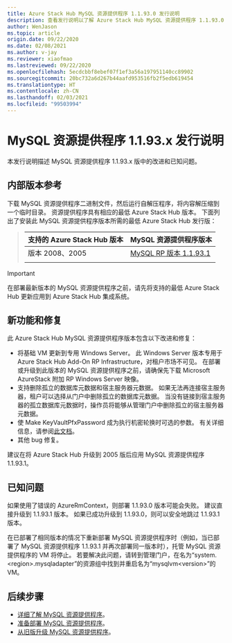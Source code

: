 ```yaml
---
title: Azure Stack Hub MySQL 资源提供程序 1.1.93.0 发行说明
description: 查看发行说明以了解 Azure Stack Hub MySQL 资源提供程序 1.1.93.0 更新中的新增功能。
author: WenJason
ms.topic: article
origin.date: 09/22/2020
ms.date: 02/08/2021
ms.author: v-jay
ms.reviewer: xiaofmao
ms.lastreviewed: 09/22/2020
ms.openlocfilehash: 5ecdcbbf8ebef07f1ef3a56a197951140cc89902
ms.sourcegitcommit: 20bc732a6d267b44aafd953516fb2f5edb619454
ms.translationtype: HT
ms.contentlocale: zh-CN
ms.lasthandoff: 02/03/2021
ms.locfileid: "99503994"
---
```

# <a name="mysql-resource-provider-1193x-release-notes"></a>MySQL 资源提供程序 1.1.93.x 发行说明

本发行说明描述 MySQL 资源提供程序 1.1.93.x 版中的改进和已知问题。

## <a name="build-reference"></a>内部版本参考
下载 MySQL 资源提供程序二进制文件，然后运行自解压程序，将内容解压缩到一个临时目录。 资源提供程序具有相应的最低 Azure Stack Hub 版本。 下面列出了安装此 MySQL 资源提供程序版本所需的最低 Azure Stack Hub 发行版：

> |支持的 Azure Stack Hub 版本|MySQL 资源提供程序版本|
> |-----|-----|
> |版本 2008、2005|[MySQL RP 版本 1.1.93.1](https://aka.ms/azshmysqlrp11931)|  
> |     |     |

> [!IMPORTANT]
> 在部署最新版本的 MySQL 资源提供程序之前，请先将支持的最低 Azure Stack Hub 更新应用到 Azure Stack Hub 集成系统。

## <a name="new-features-and-fixes"></a>新功能和修复

此 Azure Stack Hub MySQL 资源提供程序版本包含以下改进和修复：

- 将基础 VM 更新到专用 Windows Server。 此 Windows Server 版本专用于 Azure Stack Hub Add-On RP Infrastructure，对租户市场不可见。 在部署或升级到此版本的 MySQL 资源提供程序之前，请确保先下载 Microsoft AzureStack 附加 RP Windows Server 映像。
- 支持删除孤立的数据库元数据和宿主服务器元数据。 如果无法再连接宿主服务器，租户可以选择从门户中删除孤立的数据库元数据。 当没有链接到宿主服务器的孤立数据库元数据时，操作员将能够从管理门户中删除孤立的宿主服务器元数据。
- 使 Make KeyVaultPfxPassword 成为执行机密轮换时可选的参数。 有关详细信息，请参阅[此文档](azure-stack-sql-resource-provider-maintain.md#secrets-rotation)。
- 其他 bug 修复。

建议在将 Azure Stack Hub 升级到 2005 版后应用 MySQL 资源提供程序 1.1.93.1。

## <a name="known-issues"></a>已知问题
如果使用了错误的 AzureRmContext，则部署 1.1.93.0 版本可能会失败。 建议直接升级到 1.1.93.1 版本。 如果已成功升级到 1.1.93.0，则可以安全地跳过 1.1.93.1 版本。

在已部署了相同版本的情况下重新部署 MySQL 资源提供程序时（例如，当已部署了 MySQL 资源提供程序 1.1.93.1 并再次部署同一版本时），托管 MySQL 资源提供程序的 VM 将停止。 若要解决此问题，请转到管理门户，在名为“system.\<region\>.mysqladapter”的资源组中找到并重启名为“mysqlvm\<version\>”的 VM。

## <a name="next-steps"></a>后续步骤

- [详细了解 MySQL 资源提供程序](azure-stack-mysql-resource-provider.md)。
- [准备部署 MySQL 资源提供程序](azure-stack-mysql-resource-provider-deploy.md#prerequisites)。
- [从旧版升级 MySQL 资源提供程序](azure-stack-mysql-resource-provider-update.md)。
